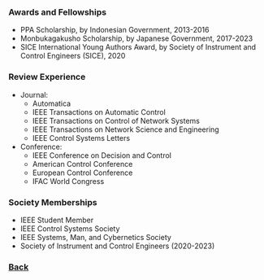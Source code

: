 ### Awards and Fellowships
- PPA Scholarship, by Indonesian Government, 2013-2016
- Monbukagakusho Scholarship, by Japanese Government, 2017-2023
- SICE International Young Authors Award, by Society of Instrument and Control Engineers (SICE), 2020

### Review Experience

- Journal: 
  - Automatica
  - IEEE Transactions on Automatic Control 
  - IEEE Transactions on Control of Network Systems 
  - IEEE Transactions on Network Science and Engineering 
  - IEEE Control Systems Letters
- Conference: 
  - IEEE Conference on Decision and Control 
  - American Control Conference 
  - European Control Conference 
  - IFAC World Congress

### Society Memberships

- IEEE Student Member
- IEEE Control Systems Society
- IEEE Systems, Man, and Cybernetics Society 
- Society of Instrument and Control Engineers (2020-2023)

### [Back](yurideka.github.io)

